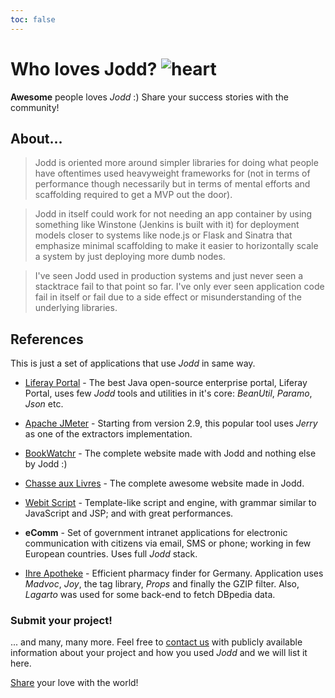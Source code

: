 ```yaml
---
toc: false
---
```

# Who loves Jodd? ![heart](gfx/heart.png)

**Awesome** people loves *Jodd* :) Share your success stories with the community!

## About...

> Jodd is oriented more around simpler libraries for doing what people
have oftentimes used heavyweight frameworks for
(not in terms of performance though necessarily but in terms of mental efforts
and scaffolding required to get a MVP out the door).

> Jodd in itself could work for not needing an app container by using something
like Winstone (Jenkins is built with it) for deployment models closer to systems
like node.js or Flask and Sinatra that emphasize minimal scaffolding to make
it easier to horizontally scale a system by just deploying more dumb nodes.

> I've seen Jodd used in production systems and just never seen a stacktrace
fail to that point so far. I've only ever seen application code fail in itself
or fail due to a side effect or misunderstanding of the underlying libraries.


## References

This is just a set of applications that use *Jodd* in same way.

+ [Liferay Portal](http://liferay.com) - The best Java open-source enterprise portal, Liferay Portal, uses few *Jodd* tools and utilities in it's core: *BeanUtil*, *Paramo*, *Json* etc.

+ [Apache JMeter](http://jmeter.apache.org/) - Starting from version 2.9, this popular tool uses *Jerry* as one of the
extractors implementation.

+ [BookWatchr](http://www.bookwatchr.com/) - The complete website made with Jodd and nothing else by Jodd :)

+ [Chasse aux Livres](https://www.chasse-aux-livres.fr/) - The complete awesome website made in Jodd.

+ [Webit Script](http://zqq90.github.io/webit-script/) - Template-like script and engine, with grammar similar to JavaScript and JSP; and with great performances.

+ **eComm** - Set of government intranet applications for electronic communication with citizens via email, SMS or phone; working in few European countries. Uses full *Jodd* stack.

+ [Ihre Apotheke](http://www.ihre-apotheke.in) - Efficient pharmacy finder for Germany. Application uses *Madvoc*, *Joy*, the
tag library, *Props* and finally the GZIP filter. Also, *Lagarto* was used for some back-end to fetch DBpedia data.

### Submit your project!

... and many, many more. Feel free to [contact us](/contact) with publicly available information about your project and how you used *Jodd* and we will list it here.

[Share](/contact) your love with the world!